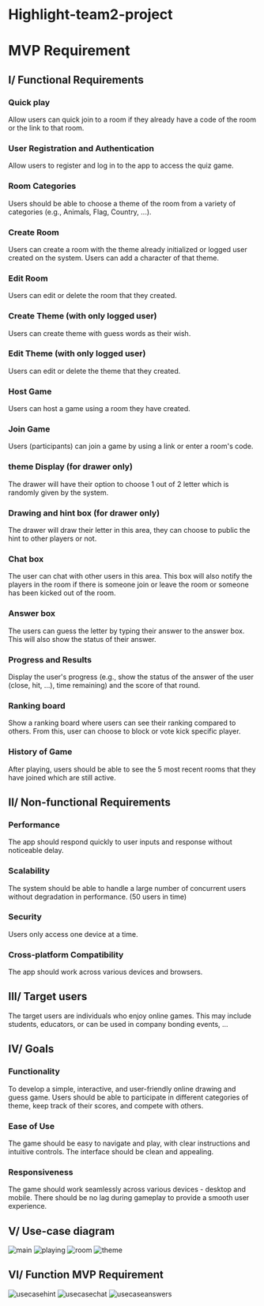 
# Highlight-team2-project
# MVP Requirement
## I/ Functional Requirements
  ### Quick play
  Allow users can quick join to a room if they already have a code of the room or the link to that room.
  ### User Registration and Authentication
  Allow users to register and log in to the app to access the quiz game.
  ### Room Categories
  Users should be able to choose a theme of the room from a variety of categories (e.g., Animals, Flag, Country, ...). 
  ### Create Room 
  Users can create a room with the theme already initialized or logged user created on the system. Users can add a character of that theme.
  ### Edit Room
  Users can edit or delete the room that they created.
  ### Create Theme (with only logged user)
  Users can create theme with guess words as their wish.
  ### Edit Theme (with only logged user)
  Users can edit or delete the theme that they created.
  ### Host Game
  Users can host a game using a room they have created.
  ### Join Game
  Users (participants) can join a game by using a link or enter a room's code.
  ### theme Display (for drawer only)
  The drawer will have their option to choose 1 out of 2 letter which is randomly given by the system.
  ### Drawing and hint box (for drawer only)
  The drawer will draw their letter in this area, they can choose to public the hint to other players or not.
  ### Chat box
  The user can chat with other users in this area. This box will also notify the players in the room if there is someone join or leave the room or someone has been kicked out of the room.
  ### Answer box
  The users can guess the letter by typing their answer to the answer box. This will also show the status of their answer.
  ### Progress and Results
  Display the user's progress (e.g., show the status of the answer of the user (close, hit, ...), time remaining) and the score of that round.
  ### Ranking board
  Show a ranking board where users can see their ranking compared to others. From this, user can choose to block or vote kick specific player.
  ### History of Game
  After playing, users should be able to see the 5 most recent rooms that they have joined which are still active.

## II/ Non-functional Requirements
  ### Performance
  The app should respond quickly to user inputs and response without noticeable delay.
  ### Scalability
  The system should be able to handle a large number of concurrent users without degradation in performance. (50 users in time)
  ### Security
  Users only access one device at a time. 
  ### Cross-platform Compatibility
  The app should work across various devices and browsers.

## III/ Target users
  The target users are individuals who enjoy online games. This may include students, educators, or can be used in company bonding events, ...

## IV/ Goals
  ### Functionality
  To develop a simple, interactive, and user-friendly online drawing and guess game. Users should be able to participate in different categories of theme, keep track of their scores, and compete with others.
  ### Ease of Use
  The game should be easy to navigate and play, with clear instructions and intuitive controls. The interface should be clean and appealing.
  ### Responsiveness
  The game should work seamlessly across various devices - desktop and mobile. There should be no lag during gameplay to provide a smooth user experience.

## V/ Use-case diagram
![main](https://github.com/cvn-intern/Highlight-team2-project/assets/92099362/c5f80de9-c817-4a7b-930b-4247ffcb76e0)
![playing](https://github.com/cvn-intern/Highlight-team2-project/assets/92099362/3410040b-214d-4fcf-9f40-107a5a7e22d5)
![room](https://github.com/cvn-intern/Highlight-team2-project/assets/92099362/4939654f-5dac-4e53-8a84-b39eb7e7e001)
![theme](https://github.com/cvn-intern/Highlight-team2-project/assets/92099362/bacbb463-2fa5-4d4b-864e-f7341c6d4ae5)


## VI/ Function MVP Requirement
![usecasehint](https://github.com/cvn-intern/Highlight-team2-project/assets/58035150/f95e67a6-aa98-4810-90fb-0f0e09aa0e2d)
![usecasechat](https://github.com/cvn-intern/Highlight-team2-project/assets/58035150/055a391e-2678-4ed7-a774-23a57c69cda1)
![usecaseanswers](https://github.com/cvn-intern/Highlight-team2-project/assets/58035150/0b3584c7-117a-4b95-842c-95d2f207661a)
